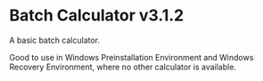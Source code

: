 # Batch Calculator v3.1.2
A basic batch calculator.

Good to use in Windows Preinstallation Environment and Windows Recovery Environment, where no other calculator is available.
